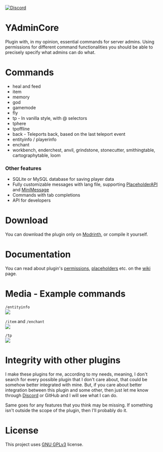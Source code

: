 [![Discord](https://img.shields.io/discord/1236019317208776786?style=flat&logo=discord&label=Discord&color=%235d6af2
)](https://discord.gg/kZJhKZ48j8)

# YAdminCore
Plugin with, in my opinion, essential commands for server admins. Using permissions for different command functionalities you should be able to precisely specify what admins can do what.

# Commands
- heal and feed
- item
- memory
- god
- gamemode
- fly
- tp - In vanilla style, with @ selectors
- tphere
- tpoffline
- back - Teleports back, based on the last teleport event
- entityinfo / playerinfo
- enchant
- workbench, enderchest, anvil, grindstone, stonecutter, smithingtable, cartographytable, loom

### Other features
- SQLite or MySQL database for saving player data
- Fully customizable messages with lang file, supporting [PlaceholderAPI](https://github.com/PlaceholderAPI/PlaceholderAPI) and [MiniMessage](https://docs.advntr.dev/minimessage/index.html)
- Commands with tab completions
- API for developers

# Download
You can download the plugin only on [Modrinth](https://modrinth.com/plugin/yadmincore), or compile it yourself.

# Documentation
You can read about plugin's [permissions](https://github.com/Ynfuien/YAdminCore/wiki/2.-Permissions), [placeholders](https://github.com/Ynfuien/YAdminCore/wiki/3.-Placeholders) etc. on the [wiki](https://github.com/Ynfuien/YAdminCore/wiki) page.

# Media - Example commands
`/entityinfo`<br>
![](https://i.imgur.com/uUMzMBS.gif)

`/item` and `/enchant`<br>
![](https://i.imgur.com/rzagLmX.gif)

`/tp`<br>
![](https://i.imgur.com/MyAiVN0.gif)

# Integrity with other plugins
I make these plugins for me, according to my needs, meaning, I don't search for every possible plugin that I don't care about, that could be somehow better integrated with mine. But, if you care about better integration between this plugin and some other, then just let me know through [Discord](https://discord.gg/kZJhKZ48j8) or GitHub and I will see what I can do.

Same goes for any features that you think may be missing. If something isn't outside the scope of the plugin, then I'll probably do it.

# License
This project uses [GNU GPLv3](https://github.com/Ynfuien/YAdminCore/main/blob/LICENSE) license.